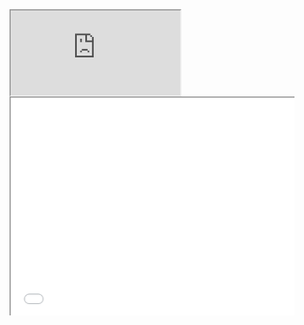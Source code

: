 <iframe src="https://view-api.box.com/1/sessions/af8e02e762854420bd6f232f20828347/view" allowfullscreen="" data-reactid=".0.1"></iframe>



<div style="padding: 0px; overflow: hidden; display: block; width: auto; min-height: 0px; height: 387.25px;" class="ui-dialog-content ui-widget-content" id="ui-id-2" scrolltop="0" scrollleft="0">

<iframe src="/api/v1/crocodoc_session?blob=%7B%22user_id%22:120000002410660,%22attachment_id%22:38874300,%22type%22:%22crocodoc%22%7D&amp;hmac=08ebce93a963f3c0d0875d08e07667336e697e12" style="width: 100%; height: 100%;"></iframe>

</div>